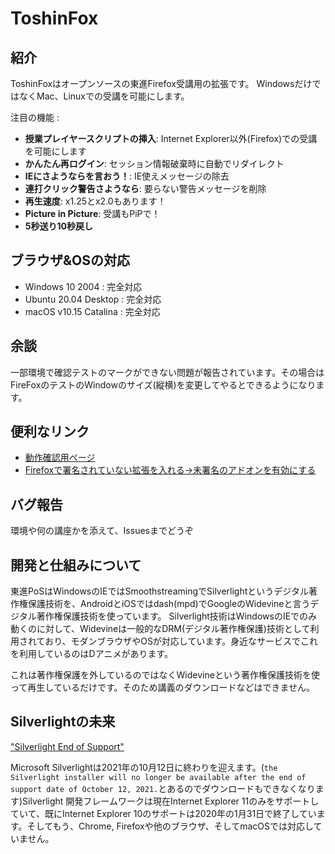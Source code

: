 # ToshinFox


## 紹介

ToshinFoxはオープンソースの東進Firefox受講用の拡張です。
WindowsだけではなくMac、Linuxでの受講を可能にします。

注目の機能 :

- **授業プレイヤースクリプトの挿入**: Internet Explorer以外(Firefox)での受講を可能にします
- **かんたん再ログイン**: セッション情報破棄時に自動でリダイレクト
- **IEにさようならを言おう！**: IE使えメッセージの除去
- **連打クリック警告さようなら**: 要らない警告メッセージを削除
- **再生速度**: x1.25とx2.0もあります！
- **Picture in Picture**: 受講もPiPで！
- **5秒送り10秒戻し**

## ブラウザ&OSの対応

- Windows 10 2004 : 完全対応
- Ubuntu 20.04 Desktop : 完全対応
- macOS v10.15 Catalina : 完全対応

## 余談

一部環境で確認テストのマークができない問題が報告されています。その場合はFireFoxのテストのWindowのサイズ(縦横)を変更してやるとできるようになります。

## 便利なリンク

- [動作確認用ページ](https://pos.toshin.com/DRM2/Demo/OneMinNews009.aspx)
- [Firefoxで署名されていない拡張を入れる->未署名のアドオンを有効にする](https://developer.mozilla.org/ja/docs/Mozilla/Add-ons/WebExtensions/Packaging_and_installation)

## バグ報告

環境や何の講座かを添えて、Issuesまでどうぞ

## 開発と仕組みについて

東進PoSはWindowsのIEではSmoothstreamingでSilverlightというデジタル著作権保護技術を、AndroidとiOSではdash(mpd)でGoogleのWidevineと言うデジタル著作権保護技術を使っています。
Silverlight技術はWindowsのIEでのみ動くのに対して、Widevineは一般的なDRM(デジタル著作権保護)技術として利用されており、モダンブラウザやOSが対応しています。身近なサービスでこれを利用しているのはDアニメがあります。

これは著作権保護を外しているのではなくWidevineという著作権保護技術を使って再生しているだけです。そのため講義のダウンロードなどはできません。

## Silverlightの未来


["Silverlight End of Support"](https://support.microsoft.com/en-gb/help/4511036/silverlight-end-of-support)

Microsoft Silverlightは2021年の10月12日に終わりを迎えます。(`the Silverlight installer will no longer be available after the end of support date of October 12, 2021.`とあるのでダウンロードもできなくなります)Silverlight 開発フレームワークは現在Internet Explorer 11のみをサポートしていて、既にInternet Explorer 10のサポートは2020年の1月31日で終了しています。そしてもう、Chrome, Firefoxや他のブラウザ、そしてmacOSでは対応していません。